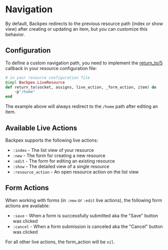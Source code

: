 # Navigation

By default, Backpex redirects to the previous resource path (index or show view) after creating or updating an item, 
but you can customize this behavior.

## Configuration

To define a custom navigation path, you need to implement the [return_to/5](Backpex.LiveResource.html#c:return_to/5) callback in your resource configuration file:

```elixir
# in your resource configuration file
@impl Backpex.LiveResource
def return_to(socket, assigns, live_action, _form_action, item) do
    ~p"/home"
end
```

The example above will always redirect to the `/home` path after editing an item.

## Available Live Actions

Backpex supports the following live actions:

- `:index` - The list view of your resource
- `:new` - The form for creating a new resource
- `:edit` - The form for editing an existing resource
- `:show` - The detailed view of a single resource
- `:resource_action` - An open resource action on the list view

## Form Actions

When working with forms (in `:new` or  `:edit` live actions), the following form actions are available:

- `:save` - When a form is successfully submitted aka the "Save" button was clicked
- `:cancel` - When a form submission is canceled aka the "Cancel" button was clicked

For all other live actions, the form_action will be `nil`.
